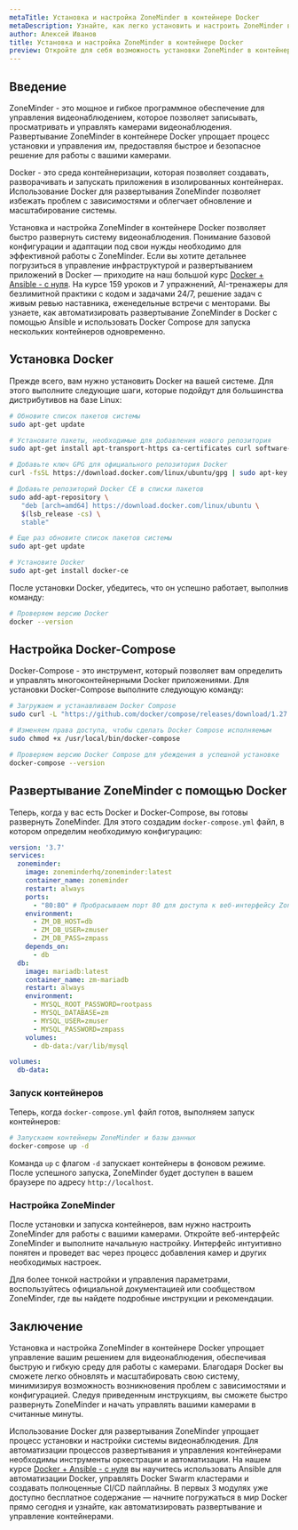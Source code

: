 ```yaml
---
metaTitle: Установка и настройка ZoneMinder в контейнере Docker
metaDescription: Узнайте, как легко установить и настроить ZoneMinder в контейнере Docker - от базовой конфигурации до адаптации под ваши нужды
author: Алексей Иванов
title: Установка и настройка ZoneMinder в контейнере Docker
preview: Откройте для себя возможность установки ZoneMinder в контейнере Docker - полное руководство с примерами и пояснениями для начинающих и опытных пользователей
---
```


## Введение

ZoneMinder - это мощное и гибкое программное обеспечение для управления видеонаблюдением, которое позволяет записывать, просматривать и управлять камерами видеонаблюдения. Развертывание ZoneMinder в контейнере Docker упрощает процесс установки и управления им, предоставляя быстрое и безопасное решение для работы с вашими камерами.

Docker - это среда контейнеризации, которая позволяет создавать, разворачивать и запускать приложения в изолированных контейнерах. Использование Docker для развертывания ZoneMinder позволяет избежать проблем с зависимостями и облегчает обновление и масштабирование системы.

Установка и настройка ZoneMinder в контейнере Docker позволяет быстро развернуть систему видеонаблюдения. Понимание базовой конфигурации и адаптации под свои нужды необходимо для эффективной работы с ZoneMinder. Если вы хотите детальнее погрузиться в управление инфраструктурой и развертыванием приложений в Docker — приходите на наш большой курс [Docker + Ansible - с нуля](https://purpleschool.ru/course/docker). На курсе 159 уроков и 7 упражнений, AI-тренажеры для безлимитной практики с кодом и задачами 24/7, решение задач с живым ревью наставника, еженедельные встречи с менторами. Вы узнаете, как автоматизировать развертывание ZoneMinder в Docker с помощью Ansible и использовать Docker Compose для запуска нескольких контейнеров одновременно.

## Установка Docker

Прежде всего, вам нужно установить Docker на вашей системе. Для этого выполните следующие шаги, которые подойдут для большинства дистрибутивов на базе Linux:

```sh
# Обновите список пакетов системы
sudo apt-get update

# Установите пакеты, необходимые для добавления нового репозитория
sudo apt-get install apt-transport-https ca-certificates curl software-properties-common

# Добавьте ключ GPG для официального репозитория Docker
curl -fsSL https://download.docker.com/linux/ubuntu/gpg | sudo apt-key add -

# Добавьте репозиторий Docker CE в списки пакетов
sudo add-apt-repository \
   "deb [arch=amd64] https://download.docker.com/linux/ubuntu \
   $(lsb_release -cs) \
   stable"

# Еще раз обновите список пакетов системы
sudo apt-get update

# Установите Docker
sudo apt-get install docker-ce
```

После установки Docker, убедитесь, что он успешно работает, выполнив команду:

```sh
# Проверяем версию Docker
docker --version
```

## Настройка Docker-Compose

Docker-Compose - это инструмент, который позволяет вам определить и управлять многоконтейнерными Docker приложениями. Для установки Docker-Compose выполните следующую команду:

```sh
# Загружаем и устанавливаем Docker Compose
sudo curl -L "https://github.com/docker/compose/releases/download/1.27.4/docker-compose-$(uname -s)-$(uname -m)" -o /usr/local/bin/docker-compose

# Изменяем права доступа, чтобы сделать Docker Compose исполняемым
sudo chmod +x /usr/local/bin/docker-compose

# Проверяем версию Docker Compose для убеждения в успешной установке
docker-compose --version
```

## Развертывание ZoneMinder с помощью Docker

Теперь, когда у вас есть Docker и Docker-Compose, вы готовы развернуть ZoneMinder. Для этого создадим `docker-compose.yml` файл, в котором определим необходимую конфигурацию:

```yaml
version: '3.7'
services:
  zoneminder:
    image: zoneminderhq/zoneminder:latest
    container_name: zoneminder
    restart: always
    ports:
      - "80:80" # Пробрасываем порт 80 для доступа к веб-интерфейсу ZoneMinder
    environment:
      - ZM_DB_HOST=db
      - ZM_DB_USER=zmuser
      - ZM_DB_PASS=zmpass
    depends_on:
      - db
  db:
    image: mariadb:latest
    container_name: zm-mariadb
    restart: always
    environment:
      - MYSQL_ROOT_PASSWORD=rootpass
      - MYSQL_DATABASE=zm
      - MYSQL_USER=zmuser
      - MYSQL_PASSWORD=zmpass
    volumes:
      - db-data:/var/lib/mysql

volumes:
  db-data:
```

### Запуск контейнеров

Теперь, когда `docker-compose.yml` файл готов, выполняем запуск контейнеров:

```sh
# Запускаем контейнеры ZoneMinder и базы данных
docker-compose up -d
```

Команда `up` с флагом `-d` запускает контейнеры в фоновом режиме. После успешного запуска, ZoneMinder будет доступен в вашем браузере по адресу `http://localhost`.

### Настройка ZoneMinder

После установки и запуска контейнеров, вам нужно настроить ZoneMinder для работы с вашими камерами. Откройте веб-интерфейс ZoneMinder и выполните начальную настройку. Интерфейс интуитивно понятен и проведет вас через процесс добавления камер и других необходимых настроек.

Для более тонкой настройки и управления параметрами, воспользуйтесь официальной документацией или сообществом ZoneMinder, где вы найдете подробные инструкции и рекомендации.

## Заключение

Установка и настройка ZoneMinder в контейнере Docker упрощает управление вашим решением для видеонаблюдения, обеспечивая быструю и гибкую среду для работы с камерами. Благодаря Docker вы сможете легко обновлять и масштабировать свою систему, минимизируя возможность возникновения проблем с зависимостями и конфигурацией. Следуя приведенным инструкциям, вы сможете быстро развернуть ZoneMinder и начать управлять вашими камерами в считанные минуты.

Использование Docker для развертывания ZoneMinder упрощает процесс установки и настройки системы видеонаблюдения. Для автоматизации процессов развертывания и управления контейнерами необходимы инструменты оркестрации и автоматизации. На нашем курсе [Docker + Ansible - с нуля](https://purpleschool.ru/course/docker) вы научитесь использовать Ansible для автоматизации Docker, управлять Docker Swarm кластерами и создавать полноценные CI/CD пайплайны. В первых 3 модулях уже доступно бесплатное содержание — начните погружаться в мир Docker прямо сегодня и узнайте, как автоматизировать развертывание и управление контейнерами.
